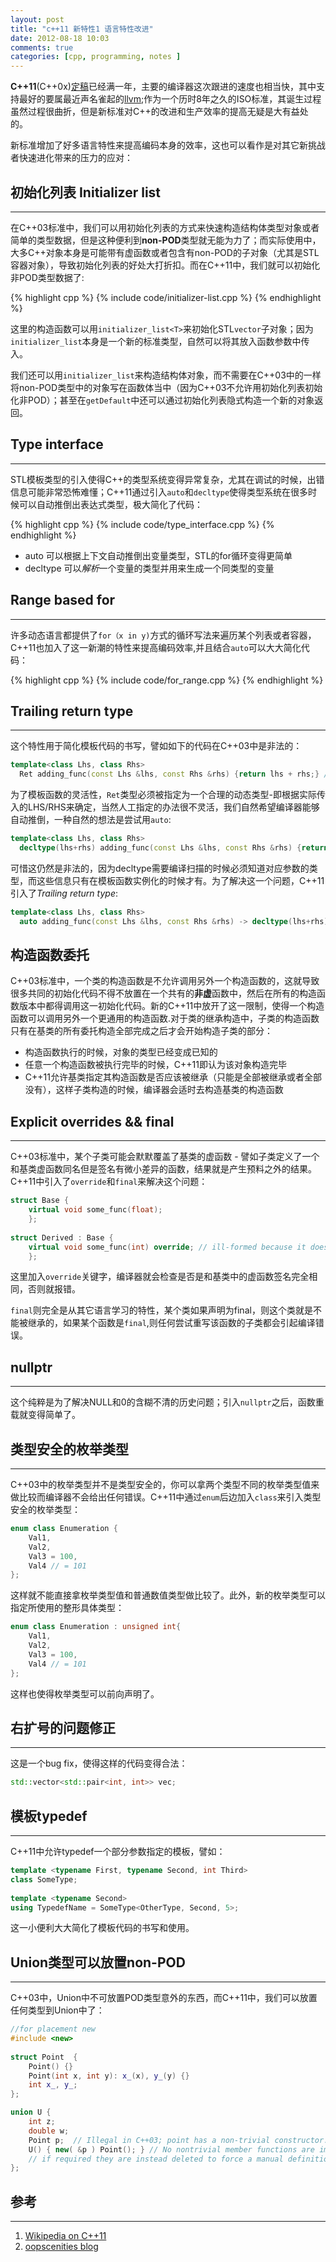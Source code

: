 ```yaml
---
layout: post
title: "c++11 新特性1 语言特性改进"
date: 2012-08-18 10:03
comments: true
categories: [cpp, programming, notes ] 
---
```


**C++11**(C++0x)[定稿](http://herbsutter.com/2011/10/10/iso-c11-published/)已经满一年，主要的编译器这次跟进的速度也相当快，其中支持最好的要属最近声名雀起的[llvm](http://llvm.org/);作为一个历时8年之久的ISO标准，其诞生过程虽然过程很曲折，但是新标准对C++的改进和生产效率的提高无疑是大有益处的。

<!--more-->

新标准增加了好多语言特性来提高编码本身的效率，这也可以看作是对其它新挑战者快速进化带来的压力的应对：

## 初始化列表 Initializer list
----------------------------------

在C++03标准中，我们可以用初始化列表的方式来快速构造结构体类型对象或者简单的类型数据，但是这种便利到**non-POD**类型就无能为力了；而实际使用中，大多C++对象本身是可能带有虚函数或者包含有non-POD的子对象（尤其是STL容器对象），导致初始化列表的好处大打折扣。而在C++11中，我们就可以初始化非POD类型数据了:

{% highlight cpp %}
    {% include code/initializer-list.cpp %}
{% endhighlight %}

这里的构造函数可以用`initializer_list<T>`来初始化STL`vector`子对象；因为`initializer_list`本身是一个新的标准类型，自然可以将其放入函数参数中传入。

我们还可以用`initializer_list`来构造结构体对象，而不需要在C++03中的一样将non-POD类型中的对象写在函数体当中（因为C++03不允许用初始化列表初始化非POD）；甚至在`getDefault`中还可以通过初始化列表隐式构造一个新的对象返回。

## Type interface
------------------

STL模板类型的引入使得C++的类型系统变得异常复杂，尤其在调试的时候，出错信息可能非常恐怖难懂；C++11通过引入`auto`和`decltype`使得类型系统在很多时候可以自动推倒出表达式类型，极大简化了代码：

{% highlight cpp %}
    {% include code/type_interface.cpp %}
{% endhighlight %}

- auto 可以根据上下文自动推倒出变量类型，STL的for循环变得更简单   
- decltype 可以*解析*一个变量的类型并用来生成一个同类型的变量

## Range based for
------------------

许多动态语言都提供了`for（x in y)`方式的循环写法来遍历某个列表或者容器，C++11也加入了这一新潮的特性来提高编码效率,并且结合`auto`可以大大简化代码：

{% highlight cpp %}
    {% include code/for_range.cpp %}
{% endhighlight %}


## Trailing return type
-----------------------
这个特性用于简化模板代码的书写，譬如如下的代码在C++03中是非法的：
```c++
template<class Lhs, class Rhs>
  Ret adding_func(const Lhs &lhs, const Rhs &rhs) {return lhs + rhs;} //Ret must be the type of lhs+rhs
```
为了模板函数的灵活性，`Ret`类型必须被指定为一个合理的动态类型-即根据实际传入的LHS/RHS来确定，当然人工指定的办法很不灵活，我们自然希望编译器能够自动推倒，一种自然的想法是尝试用`auto`:
```cpp
template<class Lhs, class Rhs>
  decltype(lhs+rhs) adding_func(const Lhs &lhs, const Rhs &rhs) {return lhs + rhs;} //Not legal C++11
```
可惜这仍然是非法的，因为decltype需要编译扫描的时候必须知道对应参数的类型，而这些信息只有在模板函数实例化的时候才有。为了解决这一个问题，C++11引入了*Trailing return type*:
```cpp
template<class Lhs, class Rhs>
  auto adding_func(const Lhs &lhs, const Rhs &rhs) -> decltype(lhs+rhs) {return lhs + rhs;}
```

## 构造函数委托
C++03标准中，一个类的构造函数是不允许调用另外一个构造函数的，这就导致很多共同的初始化代码不得不放置在一个共有的**非虚**函数中，然后在所有的构造函数版本中都得调用这一初始化代码。新的C++11中放开了这一限制，使得一个构造函数可以调用另外一个更通用的构造函数.对于类的继承构造中，子类的构造函数只有在基类的所有委托构造全部完成之后才会开始构造子类的部分：

- 构造函数执行的时候，对象的类型已经变成已知的  
- 任意一个构造函数被执行完毕的时候，C++11即认为该对象构造完毕  
- C++11允许基类指定其构造函数是否应该被继承（只能是全部被继承或者全部没有），这样子类构造的时候，编译器会适时去构造基类的构造函数  

## Explicit overrides && final
------------------------------
C++03标准中，某个子类可能会默默覆盖了基类的虚函数 - 譬如子类定义了一个和基类虚函数同名但是签名有微小差异的函数，结果就是产生预料之外的结果。C++11中引入了`override`和`final`来解决这个问题：

```cpp
struct Base {
    virtual void some_func(float);
    };
     
struct Derived : Base {
    virtual void some_func(int) override; // ill-formed because it doesn't override a base class method
    };
```

这里加入`override`关键字，编译器就会检查是否是和基类中的虚函数签名完全相同，否则就报错。

`final`则完全是从其它语言学习的特性，某个类如果声明为final，则这个类就是不能被继承的，如果某个函数是`final`,则任何尝试重写该函数的子类都会引起编译错误。

## nullptr
---------------

这个纯粹是为了解决NULL和0的含糊不清的历史问题；引入`nullptr`之后，函数重载就变得简单了。

## 类型安全的枚举类型 
---------------------

C++03中的枚举类型并不是类型安全的，你可以拿两个类型不同的枚举类型值来做比较而编译器不会给出任何错误。C++11中通过`enum`后边加入`class`来引入类型安全的枚举类型：
```cpp
enum class Enumeration {
    Val1,
    Val2,
    Val3 = 100,
    Val4 // = 101
};
```
这样就不能直接拿枚举类型值和普通数值类型做比较了。此外，新的枚举类型可以指定所使用的整形具体类型：
```cpp
enum class Enumeration : unsigned int{
    Val1,
    Val2,
    Val3 = 100,
    Val4 // = 101
};
```
这样也使得枚举类型可以前向声明了。

## 右扩号的问题修正
---------------------
这是一个bug fix，使得这样的代码变得合法：
```cpp
std::vector<std::pair<int, int>> vec;
```

## 模板typedef
-------------------------
C++11中允许typedef一个部分参数指定的模板，譬如：
```cpp
template <typename First, typename Second, int Third>
class SomeType;
 
template <typename Second>
using TypedefName = SomeType<OtherType, Second, 5>;
```
这一小便利大大简化了模板代码的书写和使用。

## Union类型可以放置non-POD
------------------------------
C++03中，Union中不可放置POD类型意外的东西，而C++11中，我们可以放置任何类型到Union中了：
```cpp
//for placement new
#include <new>
 
struct Point  {
    Point() {}
    Point(int x, int y): x_(x), y_(y) {}
    int x_, y_;
};

union U {
    int z;
    double w;
    Point p;  // Illegal in C++03; point has a non-trivial constructor.  However, this is legal in C++11.
    U() { new( &p ) Point(); } // No nontrivial member functions are implicitly defined for a union;
    // if required they are instead deleted to force a manual definition.
};
```

## 参考
------------
1. [Wikipedia on C++11](http://en.wikipedia.org/wiki/C%2B%2B11#Core_language_usability_enhancements)  
2. [oopscenities blog](http://oopscenities.net/tag/cpp11/)

